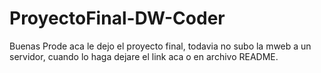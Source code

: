 # ProyectoFinal-DW-Coder
Buenas Prode aca le dejo el proyecto final, todavia no subo la mweb a un servidor, cuando lo haga dejare el link aca o en archivo README.
